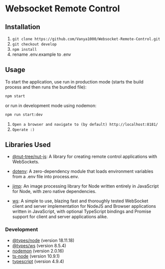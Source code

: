 # Websocket Remote Control

## Installation

1. `git clone https://github.com/Vanya1000/Websocket-Remote-Control.git`
2. `git checkout develop`
3. `npm install`
4. rename .env.example to .env

## Usage

To start the application, use run in production mode (starts the build process and then runs the bundled file):

```bash
npm start
```

or run in development mode using nodemon:

```bash
npm run start:dev
```

1. `Open a browser and navigate to (by default) http://localhost:8181/`
2. `Operate :)`

## Libraries Used

- [@nut-tree/nut-js](https://www.npmjs.com/package/@nut-tree/nut-js): A library for creating remote control applications with WebSockets.

- [dotenv](https://www.npmjs.com/package/dotenv): A zero-dependency module that loads environment variables from a .env file into process.env.

- [jimp](https://www.npmjs.com/package/jimp): An image processing library for Node written entirely in JavaScript for Node, with zero native dependencies.

- [ws](https://www.npmjs.com/package/ws): A simple to use, blazing fast and thoroughly tested WebSocket client and server implementation for NodeJS and Browser applications written in JavaScript, with optional TypeScript bindings and Promise support for client and server applications alike.

### Development

- [@types/node](https://www.npmjs.com/package/@types/node) (version 18.11.18)
- [@types/ws](https://www.npmjs.com/package/@types/ws) (version 8.5.4)
- [nodemon](https://www.npmjs.com/package/nodemon) (version 2.0.16)
- [ts-node](https://www.npmjs.com/package/ts-node) (version 10.9.1)
- [typescript](https://www.npmjs.com/package/typescript) (version 4.9.4)
